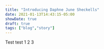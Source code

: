 ```yaml
---
title: "Introducing Daphne June Sheckells"
date: 2021-01-13T14:43:15-05:00
showDate: true
draft: true
tags: ["blog","story"]
---
```


Test test 1 2 3